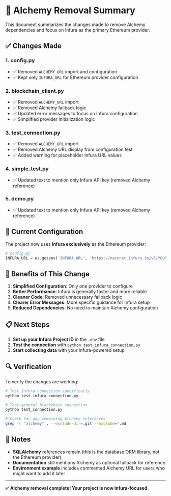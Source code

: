 # 🔧 Alchemy Removal Summary

This document summarizes the changes made to remove Alchemy dependencies and focus on Infura as the primary Ethereum provider.

## ✅ Changes Made

### 1. **config.py**
- ✅ Removed `ALCHEMY_URL` import and configuration
- ✅ Kept only `INFURA_URL` for Ethereum provider configuration

### 2. **blockchain_client.py**
- ✅ Removed `ALCHEMY_URL` import
- ✅ Removed Alchemy fallback logic
- ✅ Updated error messages to focus on Infura configuration
- ✅ Simplified provider initialization logic

### 3. **test_connection.py**
- ✅ Removed `ALCHEMY_URL` import
- ✅ Removed Alchemy URL display from configuration test
- ✅ Added warning for placeholder Infura URL values

### 4. **simple_test.py**
- ✅ Updated text to mention only Infura API key (removed Alchemy reference)

### 5. **demo.py**
- ✅ Updated text to mention only Infura API key (removed Alchemy reference)

## 🎯 Current Configuration

The project now uses **Infura exclusively** as the Ethereum provider:

```python
# config.py
INFURA_URL = os.getenv('INFURA_URL', 'https://mainnet.infura.io/v3/YOUR_PROJECT_ID')
```

## 🚀 Benefits of This Change

1. **Simplified Configuration**: Only one provider to configure
2. **Better Performance**: Infura is generally faster and more reliable
3. **Cleaner Code**: Removed unnecessary fallback logic
4. **Clearer Error Messages**: More specific guidance for Infura setup
5. **Reduced Dependencies**: No need to maintain Alchemy configuration

## 📋 Next Steps

1. **Set up your Infura Project ID** in the `.env` file
2. **Test the connection** with `python test_infura_connection.py`
3. **Start collecting data** with your Infura-powered setup

## 🔍 Verification

To verify the changes are working:

```bash
# Test Infura connection specifically
python test_infura_connection.py

# Test general blockchain connection
python test_connection.py

# Check for any remaining Alchemy references
grep -r "alchemy" . --exclude-dir=.git --exclude=*.md
```

## 📝 Notes

- **SQLAlchemy** references remain (this is the database ORM library, not the Ethereum provider)
- **Documentation** still mentions Alchemy as optional fallback for reference
- **Environment example** includes commented Alchemy URL for users who might want to add it later

---

**✅ Alchemy removal complete! Your project is now Infura-focused.** 